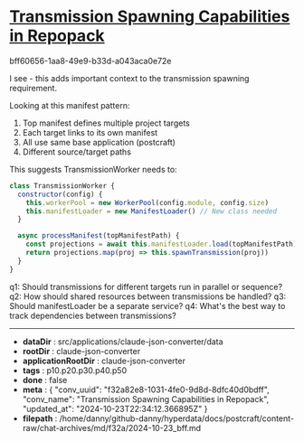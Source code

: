 # [Transmission Spawning Capabilities in Repopack](https://claude.ai/chat/f32a82e8-1031-4fe0-9d8d-8dfc40d0bdff)

bff60656-1aa8-49e9-b33d-a043aca0e72e

 I see - this adds important context to the transmission spawning requirement.

Looking at this manifest pattern:
1. Top manifest defines multiple project targets
2. Each target links to its own manifest 
3. All use same base application (postcraft)
4. Different source/target paths

This suggests TransmissionWorker needs to:
```javascript
class TransmissionWorker {
  constructor(config) {
    this.workerPool = new WorkerPool(config.module, config.size)
    this.manifestLoader = new ManifestLoader() // New class needed
  }

  async processManifest(topManifestPath) {
    const projections = await this.manifestLoader.load(topManifestPath)
    return projections.map(proj => this.spawnTransmission(proj))
  }
}
```

q1: Should transmissions for different targets run in parallel or sequence?
q2: How should shared resources between transmissions be handled?
q3: Should manifestLoader be a separate service?
q4: What's the best way to track dependencies between transmissions?

---

* **dataDir** : src/applications/claude-json-converter/data
* **rootDir** : claude-json-converter
* **applicationRootDir** : claude-json-converter
* **tags** : p10.p20.p30.p40.p50
* **done** : false
* **meta** : {
  "conv_uuid": "f32a82e8-1031-4fe0-9d8d-8dfc40d0bdff",
  "conv_name": "Transmission Spawning Capabilities in Repopack",
  "updated_at": "2024-10-23T22:34:12.366895Z"
}
* **filepath** : /home/danny/github-danny/hyperdata/docs/postcraft/content-raw/chat-archives/md/f32a/2024-10-23_bff.md
